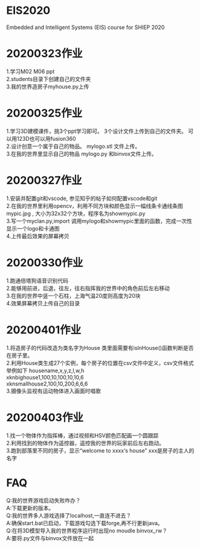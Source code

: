 EIS2020
=
Embedded and Intelligent Systems (EIS) course for SHIEP 2020

20200323作业
=
1.学习M02 M06 ppt<br>
2.students目录下创建自己的文件夹<br>
3.我的世界造房子myhouse.py上传

20200325作业
=
1.学习3D建模课件，挑3个ppt学习即可。 3个设计文件上传到自己的文件夹。 可以用123D也可以用fusion360<br>
2.设计创意一个属于自己的物品。 mylogo.stl 文件上传。<br>
3.在我的世界里显示自己的物品 mylogo.py 和binvox文件上传。

20200327作业
=
1.安装并配置git和vscode, 参见知乎的帖子如何配置vscode和git<br>
2.在我的世界里利用opencv，利用不同方块和颜色显示一幅线条卡通线条图mypic.jpg , 大小为32x32个方块，程序名为showmypic.py<br>
3.写一个myclan.py,import 调用mylogo和showmypic里面的函数，完成一次性显示一个logo和卡通图<br>
4.上传最后效果的屏幕拷贝

20200330作业
=
1.跑通倍塔狗语音识别代码<br>
2.能够用前进，后退，往左，往右指挥我的世界中的角色前后左右移动<br>
3.在我的世界中竖一个石柱，上海气温20度则高度为20块<br>
4.效果屏幕拷贝上传自己的目录

20200401作业
=
1.将造房子的代码改造为类名字为House 类里面需要有isInHouse()函数判断是否在房子里。<br>
2.利用House类生成27个实例，每个房子的位置在csv文件中定义，csv文件格式举例如下 housename,x,y,z,l,w,h<br>
xknbighouse1,100,10,100,10,10,6<br>
xknsmallhouse2,100,10,200,6,6,6<br>
3.摄像头监视有运动物体进入画面时唱歌

20200403作业
=
1.找一个物体作为指挥棒，通过视频和HSV颜色匹配画一个圆跟踪<br>
2.利用找到的物体作为遥控器，遥控我的世界的玩家前后左右跑动。<br>
3.跑到部落里不同的房子，显示“welcome to xxxx‘s house” xxx是房子的主人的名字

FAQ
=
Q:我的世界游戏启动失败咋办？<br>
A:下载更新的版本。<br>
Q:我的世界多人游戏选择了localhost,一直连不进去？<br>
A:确保start.bat已启动，下载游戏勾选下载forge,再不行更新java。<br>
Q:在将3D模型导入我的世界程序运行时出现no moudle binvox_rw？<br>
A:要将.py文件与binvox文件放在一起
